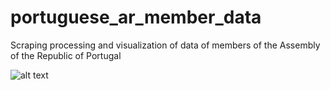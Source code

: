 # portuguese_ar_member_data
 Scraping processing and visualization of data of members of the Assembly of the Republic of Portugal

![alt text](https://github.com/HMDomingues/portuguese_ar_member_data/tree/main/outputs/Legis_av.png)
